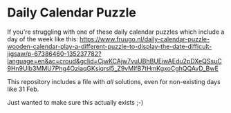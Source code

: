 # Daily Calendar Puzzle

If you're struggling with one of these daily calendar puzzles which include a day of the week like this:
https://www.fruugo.nl/daily-calendar-puzzle-wooden-calendar-play-a-different-puzzle-to-display-the-date-difficult-jigsaw/p-67386460-135237782?language=en&ac=croud&gclid=CjwKCAjw7vuUBhBUEiwAEdu2pDXeQSsuC9Hn9Ulb3MMU7Phg4OziaqGKsiqrsI5_Z9vMlfB7tHmKgxoCghQQAvD_BwE

This repository includes a file with *all* solutions, even for non-existing days like 31 Feb.

Just wanted to make sure this actually exists ;-)
